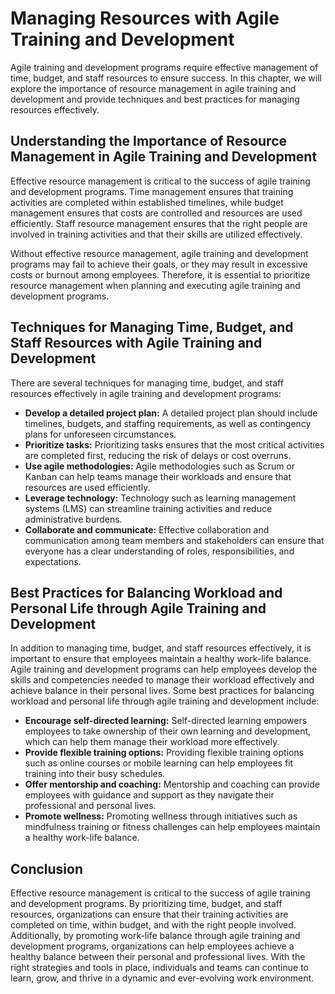 Managing Resources with Agile Training and Development
======================================================

Agile training and development programs require effective management of time, budget, and staff resources to ensure success. In this chapter, we will explore the importance of resource management in agile training and development and provide techniques and best practices for managing resources effectively.

Understanding the Importance of Resource Management in Agile Training and Development
-------------------------------------------------------------------------------------

Effective resource management is critical to the success of agile training and development programs. Time management ensures that training activities are completed within established timelines, while budget management ensures that costs are controlled and resources are used efficiently. Staff resource management ensures that the right people are involved in training activities and that their skills are utilized effectively.

Without effective resource management, agile training and development programs may fail to achieve their goals, or they may result in excessive costs or burnout among employees. Therefore, it is essential to prioritize resource management when planning and executing agile training and development programs.

Techniques for Managing Time, Budget, and Staff Resources with Agile Training and Development
---------------------------------------------------------------------------------------------

There are several techniques for managing time, budget, and staff resources effectively in agile training and development programs:

* **Develop a detailed project plan:** A detailed project plan should include timelines, budgets, and staffing requirements, as well as contingency plans for unforeseen circumstances.
* **Prioritize tasks:** Prioritizing tasks ensures that the most critical activities are completed first, reducing the risk of delays or cost overruns.
* **Use agile methodologies:** Agile methodologies such as Scrum or Kanban can help teams manage their workloads and ensure that resources are used efficiently.
* **Leverage technology:** Technology such as learning management systems (LMS) can streamline training activities and reduce administrative burdens.
* **Collaborate and communicate:** Effective collaboration and communication among team members and stakeholders can ensure that everyone has a clear understanding of roles, responsibilities, and expectations.

Best Practices for Balancing Workload and Personal Life through Agile Training and Development
----------------------------------------------------------------------------------------------

In addition to managing time, budget, and staff resources effectively, it is important to ensure that employees maintain a healthy work-life balance. Agile training and development programs can help employees develop the skills and competencies needed to manage their workload effectively and achieve balance in their personal lives. Some best practices for balancing workload and personal life through agile training and development include:

* **Encourage self-directed learning:** Self-directed learning empowers employees to take ownership of their own learning and development, which can help them manage their workload more effectively.
* **Provide flexible training options:** Providing flexible training options such as online courses or mobile learning can help employees fit training into their busy schedules.
* **Offer mentorship and coaching:** Mentorship and coaching can provide employees with guidance and support as they navigate their professional and personal lives.
* **Promote wellness:** Promoting wellness through initiatives such as mindfulness training or fitness challenges can help employees maintain a healthy work-life balance.

Conclusion
----------

Effective resource management is critical to the success of agile training and development programs. By prioritizing time, budget, and staff resources, organizations can ensure that their training activities are completed on time, within budget, and with the right people involved. Additionally, by promoting work-life balance through agile training and development programs, organizations can help employees achieve a healthy balance between their personal and professional lives. With the right strategies and tools in place, individuals and teams can continue to learn, grow, and thrive in a dynamic and ever-evolving work environment.
